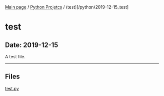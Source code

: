 [Main page](/) / [Python Projetcs](/python) / (test)[/python/2019-12-15_test]

# test

## Date: 2019-12-15

A test file.

-----

## Files

[test.py](test.py)